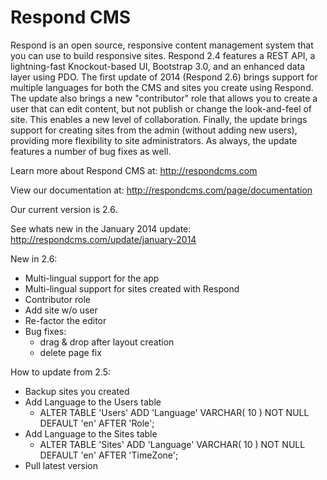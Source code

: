 Respond CMS
===========

Respond is an open source, responsive content management system that you can use to build responsive sites. Respond 2.4 features a REST API, a lightning-fast Knockout-based UI, Bootstrap 3.0, and an enhanced data layer using PDO. The first update of 2014 (Respond 2.6) brings support for multiple languages for both the CMS and sites you create using Respond. The update also brings a new "contributor" role that allows you to create a user that can edit content, but not publish or change the look-and-feel of site. This enables a new level of collaboration. Finally, the update brings support for creating sites from the admin (without adding new users), providing more flexibility to site administrators. As always, the update features a number of bug fixes as well.

Learn more about Respond CMS at: http://respondcms.com

View our documentation at: http://respondcms.com/page/documentation

Our current version is 2.6.

See whats new in the January 2014 update: http://respondcms.com/update/january-2014

New in 2.6:
- Multi-lingual support for the app
- Multi-lingual support for sites created with Respond
- Contributor role
- Add site w/o user
- Re-factor the editor
- Bug fixes:
	- drag & drop after layout creation
	- delete page fix

How to update from 2.5:
- Backup sites you created
- Add Language to the Users table
	- ALTER TABLE  'Users' ADD  'Language' VARCHAR( 10 ) NOT NULL DEFAULT  'en' AFTER  'Role';
- Add Language to the Sites table
	- ALTER TABLE  'Sites' ADD  'Language' VARCHAR( 10 ) NOT NULL DEFAULT  'en' AFTER  'TimeZone';
- Pull latest version




